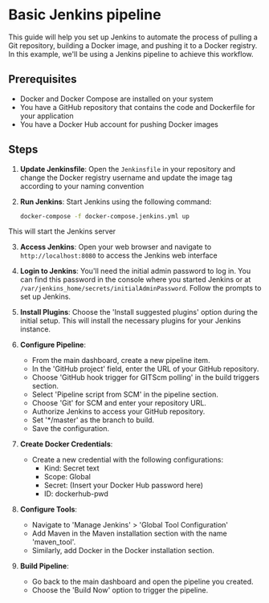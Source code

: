 # Basic Jenkins pipeline

This guide will help you set up Jenkins to automate the process of pulling a Git repository, building a Docker image, and pushing it to a Docker registry. In this example, we'll be using a Jenkins pipeline to achieve this workflow.

## Prerequisites

- Docker and Docker Compose are installed on your system
- You have a GitHub repository that contains the code and Dockerfile for your application
- You have a Docker Hub account for pushing Docker images

## Steps

1. **Update Jenkinsfile**:
   Open the `Jenkinsfile` in your repository and change the Docker registry username and update the image tag according to your naming convention

2. **Run Jenkins**:
   Start Jenkins using the following command:
   ```bash
   docker-compose -f docker-compose.jenkins.yml up
   ```
This will start the Jenkins server

3. **Access Jenkins**:
   Open your web browser and navigate to `http://localhost:8080` to access the Jenkins web interface

4. **Login to Jenkins**:
   You'll need the initial admin password to log in. You can find this password in the console where you started Jenkins or at `/var/jenkins_home/secrets/initialAdminPassword`. Follow the prompts to set up Jenkins.

5. **Install Plugins**:
   Choose the 'Install suggested plugins' option during the initial setup. This will install the necessary plugins for your Jenkins instance.

6. **Configure Pipeline**:
    - From the main dashboard, create a new pipeline item.
    - In the 'GitHub project' field, enter the URL of your GitHub repository.
    - Choose 'GitHub hook trigger for GITScm polling' in the build triggers section.
    - Select 'Pipeline script from SCM' in the pipeline section.
    - Choose 'Git' for SCM and enter your repository URL.
    - Authorize Jenkins to access your GitHub repository.
    - Set '*/master' as the branch to build.
    - Save the configuration.

7. **Create Docker Credentials**:
    - Create a new credential with the following configurations:
        - Kind: Secret text
        - Scope: Global
        - Secret: (Insert your Docker Hub password here)
        - ID: dockerhub-pwd

8. **Configure Tools**:
    - Navigate to 'Manage Jenkins' > 'Global Tool Configuration'
    - Add Maven in the Maven installation section with the name 'maven_tool'.
    - Similarly, add Docker in the Docker installation section.

9. **Build Pipeline**:
    - Go back to the main dashboard and open the pipeline you created.
    - Choose the 'Build Now' option to trigger the pipeline.
